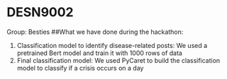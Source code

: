 # DESN9002
Group: Besties
##What we have done during the hackathon:
1. Classification model to identify disease-related posts: We used a pretrained Bert model and train it with 1000 rows of data
2. Final classification model: We used PyCaret to build the classification model to classify if a crisis occurs on a day
